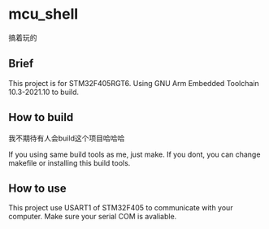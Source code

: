 # mcu_shell
搞着玩的
## Brief
This project is for STM32F405RGT6. Using GNU Arm Embedded Toolchain 10.3-2021.10 to build.
## How to build
我不期待有人会build这个项目哈哈哈

If you using same build tools as me, just make. If you dont, you can change makefile or installing this build tools.
## How to use
This project use USART1 of STM32F405 to communicate with your computer. Make sure your serial COM is avaliable.